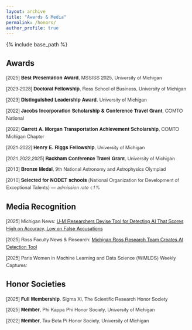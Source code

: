 ```yaml
---
layout: archive
title: "Awards & Media"
permalink: /honors/
author_profile: true
---
```


{% include base_path %}

<style>
  ul.custom-honors {
    list-style-type: none;
    padding-left: 0;
    font-size: 0.95em;
    font-family: 'Helvetica Neue', 'Segoe UI', sans-serif;
    color: #333;
  }

  ul.custom-honors li {
    margin-bottom: 0.75em;
    line-height: 1.5em;
  }

  ul.custom-honors li strong {
    color: #1a1a1a;
    font-weight: 600;
  }

  ul.custom-honors li em {
    color: #555;
  }
</style>


<h2>Awards</h2>
<ul class="custom-honors">
  <li>[2025] <strong>Best Presentation Award</strong>, MSSISS 2025, University of Michigan</li>
  <li>[2023-2028] <strong>Doctoral Fellowship</strong>, Ross School of Business, University of Michigan</li>
  <li>[2023] <strong>Distinguished Leadership Award</strong>, University of Michigan</li>
  <li>[2022] <strong>Jacobs Incorporation Scholarship & Conference Travel Grant</strong>, COMTO National</li>
  <li>[2022] <strong>Garrett A. Morgan Transportation Achievement Scholarship</strong>, COMTO Michigan Chapter</li>
  <li>[2021-2022] <strong>Henry E. Riggs Fellowship</strong>, University of Michigan</li>
  <li>[2021,2022,2025] <strong>Rackham Conference Travel Grant</strong>, University of Michigan</li>
  <li>[2013] <strong>Bronze Medal</strong>, 9th National Astronomy and Astrophysics Olympiad</li>
  <li>[2010] <strong>Selected for NODET schools</strong> (National Organization for Development of Exceptional Talents) — <em>admission rate &lt;1%</em></li>
</ul>

<h2>Media Recognition</h2>
<ul class="custom-honors">
<li> [2025] Michigan News: <a href="https://news.umich.edu/u-m-researchers-devise-tool-for-detecting-ai-that-scores-high-on-accuracy-low-on-false-accusations/" target="_blank" rel="noopener noreferrer">
  U-M Researchers Devise Tool for Detecting AI That Scores High on Accuracy, Low on False Accusations
</a>
<br />
<li> [2025] Ross Faculty News & Research:  <a href="https://michiganross.umich.edu/news/michigan-ross-research-team-creates-ai-detection-tool" target="_blank" rel="noopener noreferrer">
  Michigan Ross Research Team Creates AI Detection Tool
</a>
<br />
<li> [2025] Paris Women in Machine Learning and Data Science (WiMLDS) Weekly Captures: <a href="https://www.linkedin.com/posts/wimldsparis_this-weeks-paper-who-wrote-this-zero-shot-activity-7285981721320161280-0rnK?utm_source=share&utm_medium=member_desktop&rcm=ACoAABXo1hIB_qHG8jNq08QIL0vjFy3vbOtWva4" target="_blank" rel="noopener noreferrer">
</a>
<br />
</ul>


<h2>Honor Societies</h2>
<ul class="custom-honors">
   <li>[2025] <strong>Full Membership</strong>, Sigma Xi, The Scientific Research Honor Society</li>
   <li>[2025] <strong>Member</strong>, Phi Kappa Phi Honor Society, University of Michigan</li>
   <li> [2022] <strong>Member</strong>, Tau Beta Pi Honor Society, University of Michigan</li>
</ul>


